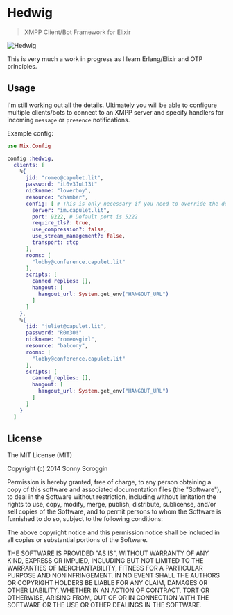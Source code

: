 # Hedwig

> XMPP Client/Bot Framework for Elixir

![Hedwig](https://raw.githubusercontent.com/scrogson/hedwig/master/hedwig.png)

This is very much a work in progress as I learn Erlang/Elixir and OTP
principles.

## Usage

I'm still working out all the details. Ultimately you will be able to configure multiple clients/bots to connect to an XMPP server and specify handlers for incoming `message` or `presence` notifications.

Example config:

```elixir
use Mix.Config

config :hedwig,
  clients: [
    %{
      jid: "romeo@capulet.lit",
      password: "iL0v3JuL13t"
      nickname: "loverboy",
      resource: "chamber",
      config: [ # This is only necessary if you need to override the defaults.
        server: "im.capulet.lit",
        port: 9222, # Default port is 5222
        require_tls?: true,
        use_compression?: false,
        use_stream_management?: false,
        transport: :tcp
      ],
      rooms: [
        "lobby@conference.capulet.lit"
      ],
      scripts: [
        canned_replies: [],
        hangout: [
          hangout_url: System.get_env("HANGOUT_URL")
        ]
      ]
    },
    %{
      jid: "juliet@capulet.lit",
      password: "R0m30!"
      nickname: "romeosgirl",
      resource: "balcony",
      rooms: [
        "lobby@conference.capulet.lit"
      ],
      scripts: [
        canned_replies: [],
        hangout: [
          hangout_url: System.get_env("HANGOUT_URL")
        ]
      ]
    }
  ]
```

## License

The MIT License (MIT)

Copyright (c) 2014 Sonny Scroggin

Permission is hereby granted, free of charge, to any person obtaining a copy
of this software and associated documentation files (the "Software"), to deal
in the Software without restriction, including without limitation the rights
to use, copy, modify, merge, publish, distribute, sublicense, and/or sell
copies of the Software, and to permit persons to whom the Software is
furnished to do so, subject to the following conditions:

The above copyright notice and this permission notice shall be included in all
copies or substantial portions of the Software.

THE SOFTWARE IS PROVIDED "AS IS", WITHOUT WARRANTY OF ANY KIND, EXPRESS OR
IMPLIED, INCLUDING BUT NOT LIMITED TO THE WARRANTIES OF MERCHANTABILITY,
FITNESS FOR A PARTICULAR PURPOSE AND NONINFRINGEMENT. IN NO EVENT SHALL THE
AUTHORS OR COPYRIGHT HOLDERS BE LIABLE FOR ANY CLAIM, DAMAGES OR OTHER
LIABILITY, WHETHER IN AN ACTION OF CONTRACT, TORT OR OTHERWISE, ARISING FROM,
OUT OF OR IN CONNECTION WITH THE SOFTWARE OR THE USE OR OTHER DEALINGS IN THE
SOFTWARE.

